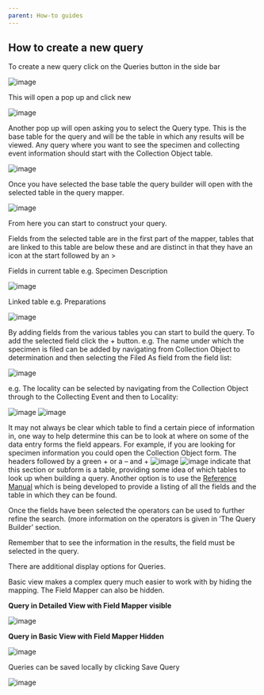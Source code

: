 ```yaml
---
parent: How-to guides
---
```


## How to create a new query

To create a new query click on the Queries button in the side bar

![image](https://github.com/RBGE-Herbarium/RBGE-Herbarium.github.io/assets/6713716/2c303176-4a74-4fdc-9b86-17e0aca32d3e)

This will open a pop up and click new 

![image](https://user-images.githubusercontent.com/8155743/193580082-59e1e084-e030-4ece-b0d9-fc72beba1ad8.png)

Another pop up will open asking you to select the Query type. This is the base table for the query and will be the table in which any results will be viewed. Any query where you want to see the specimen and collecting event information should start with the Collection Object table. 

![image](https://user-images.githubusercontent.com/8155743/193580160-7bcfc0c6-5f22-43e2-987e-553c53fac4b1.png)

Once you have selected the base table the query builder will open with the selected table in the query mapper.

![image](https://github.com/RBGE-Herbarium/RBGE-Herbarium.github.io/assets/6713716/3d1c5576-a51e-4b4d-9162-ce40d171760c)

From here you can start to construct your query. 

Fields from the selected table are in the first part of the mapper, tables that are linked to this table are below these and are distinct in that they have an icon at the start followed by an >

Fields in current table e.g. Specimen Description

![image](https://github.com/RBGE-Herbarium/RBGE-Herbarium.github.io/assets/6713716/55b20b4f-5ac8-4db9-b626-b9d808e1c11a)

Linked table e.g. Preparations

![image](https://github.com/RBGE-Herbarium/RBGE-Herbarium.github.io/assets/6713716/3c34e1ee-2f37-46f4-acb1-a8eb95ccc5e9)

By adding fields from the various tables you can start to build the query. 
To add the selected field click the + button.
e.g. The name under which the specimen is filed can be added by navigating from Collection Object to determination and then selecting the Filed As field from the field list:

![image](https://user-images.githubusercontent.com/8155743/193580380-7f31dbe8-fe46-484a-be72-2904f88caf87.png)

e.g. The locality can be selected by navigating from the Collection Object through to the Collecting Event and then to Locality:

![image](https://user-images.githubusercontent.com/8155743/193580435-fa0af56b-ae4f-4824-9078-5ef4666e2f7b.png)
![image](https://user-images.githubusercontent.com/8155743/193580449-ae18436e-0444-45aa-a4a9-97eab59b7b41.png)

It may not always be clear which table to find a certain piece of information in, one way to help determine this can be to look at where on some of the data entry forms the field appears. For example, if you are looking for specimen information you could open the Collection Object form. The headers followed by a green +  or a – and + ![image](https://user-images.githubusercontent.com/8155743/193580506-a4d4a037-c419-4010-9495-e4802b86d599.png) ![image](https://user-images.githubusercontent.com/8155743/193580543-557871fa-7109-4d3e-b30f-8fe781d12127.png) indicate that this section or subform is a table, providing some idea of which tables to look up when building a query. Another option is to use the [Reference Manual](https://rbge-herbarium.github.io/docs/reference-manual/) which is being developed to provide a listing of all the fields and the table in which they can be found.

Once the fields have been selected the operators can be used to further refine the search. (more information on the operators is given in ‘The Query Builder’ section.

Remember that to see the information in the results, the field must be selected in the query.

There are additional display options for Queries.

Basic view makes a complex query much easier to work with by hiding the mapping. The Field Mapper can also be hidden.

**Query in Detailed View with Field Mapper visible**

![image](https://github.com/RBGE-Herbarium/RBGE-Herbarium.github.io/assets/6713716/d839d3cd-0741-4af4-bd06-573026253636)

**Query in Basic View with Field Mapper Hidden**

![image](https://github.com/RBGE-Herbarium/RBGE-Herbarium.github.io/assets/6713716/c0529e09-f397-43b1-b88e-03769e9cdab0)

Queries can be saved locally by clicking Save Query

![image](https://github.com/RBGE-Herbarium/RBGE-Herbarium.github.io/assets/6713716/2c50bc01-3eab-4382-b8d1-d27fd851afbd)


